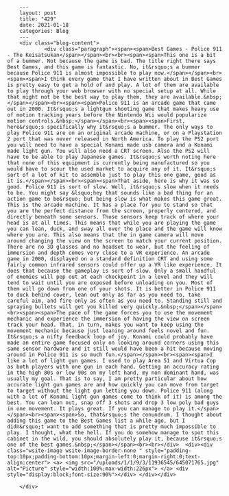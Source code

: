 
        ---
        layout: post
        title: "429"
        date: 2021-01-18
        categories: Blog
        ---
        <div class="blog-content">
				<div class="paragraph"><span><span>Best Games - Police 911 - The Keisatsukan</span></span><br><br><span><span>This one is a bit of a bummer. Not because the game is bad. The title right there says Best Games, and this game is fantastic. No, it&rsquo;s a bummer because Police 911 is almost impossible to play now.</span></span><br><span><span>I think every game that I have written about in Best Games is pretty easy to get a hold of and play. A lot of them are available to play through your web browser with no special setup at all. While that might not be the best way to play them, they are available.&nbsp;</span></span><br><span><span>Police 911 is an arcade game that came out in 2000. It&rsquo;s a lightgun shooting game that makes heavy use of motion tracking years before the Nintendo Wii would popularize motion controls.&nbsp;</span></span><br><span><span>First, here&rsquo;s specifically why it&rsquo;s a bummer. The only ways to play Police 911 are on an original arcade machine, or on a Playstation 2 port that was never released in North America. To play the PS2 port you will need to have a special Konami made usb camera and a Konami made light gun. You will also need a CRT screen. Also the PS2 will have to be able to play Japanese games. It&rsquo;s worth noting here that none of this equipment is currently being manufactured so you would have to scour the used market to acquire any of it. It&rsquo;s sort of a lot of kit to assemble just to play this one game, good as it is.</span></span><br><span><span>That aside, here is why it was so good. Police 911 is sort of slow. Well, it&rsquo;s slow when it needs to be. You might say &lsquo;hey that sounds like a bad thing for an action game to be&rsquo; but being slow is what makes this game great. This is the arcade machine. It has a place for you to stand so that you are the perfect distance from the screen, properly centered, and directly beneath some sensors. Those sensors keep track of where your head is at all times. This means that while you are playing the game you can lean, duck, and sway all over the place and the game will know where you are. This also means that the in game camera will move around changing the view on the screen to match your current position. There are no 3D glasses and no headset to wear, but the feeling of immersion and depth comes very close to a VR experience. An arcade game in 2000, displayed on a standard definition CRT and using some fairly common infrared sensors could offer up a VR like experience. It does that because the gameplay is sort of slow. Only a small handful of enemies will pop out at each checkpoint in a level and they will tend to wait until you are exposed before unloading on you. Most of them will go down from one of your shots. It is better in Police 911 to duck behind cover, lean out only as far as you need to, take careful aim, and fire only as often as you need to. Standing still and spraying bullets will get you killed very quickly.&nbsp;</span></span><br><span><span>The pace of the game forces you to use the movement mechanic and experience the immersion of having the view on screen track your head. That, in turn, makes you want to keep using the movement mechanic because just leaning around feels novel and fun. It&rsquo;s a nifty feedback loop of joy. Konami could probably have made an entire game focused only on looking around corners using this same sensor hardware and it still would have been a hit because moving around in Police 911 is so much fun.</span></span><br><span><span>I like a lot of light gun games. I used to play Area 51 and Virtua Cop as both players with one gun in each hand. Getting an accuracy rating in the high 80s or low 90s on my left hand, my non dominant hand, was usually my goal. That is to say, I am pretty particular about how accurate light gun games are and how quickly you can move from target to target without the light gun letting you down. Police 911 (along with a lot of Konami light gun games come to think of it) is among the best. You can lean out, snap off 3 shots and drop 3 low poly bad guys in one movement. It plays great. If you can manage to play it.</span></span><br><span><span>So, that&rsquo;s the conundrum. I thought about adding this game to the Best Games list a while ago, but I didn&rsquo;t want to add something that is pretty much impossible to play. I thought, what the hell. If you do somehow manage to spot this cabinet in the wild, you should absolutely play it, because it&rsquo;s one of the best games.&nbsp;</span></span><br><br></div>  <div><div class="wsite-image wsite-image-border-none " style="padding-top:10px;padding-bottom:10px;margin-left:0;margin-right:0;text-align:center"> <a> <img src="/uploads/1/1/9/3/11936545/645071765.jpg" alt="Picture" style="width:100%;max-width:226px"> </a> <div style="display:block;font-size:90%"></div> </div></div>

		</div>
        